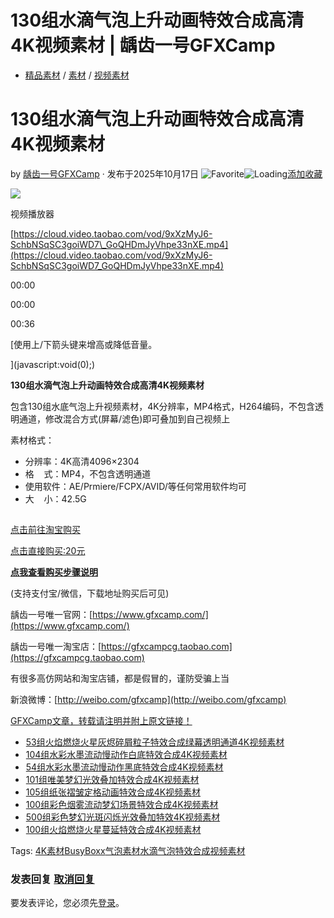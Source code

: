 # 130组水滴气泡上升动画特效合成高清4K视频素材 | 龋齿一号GFXCamp

-   [精品素材](https://www.gfxcamp.com/category/fufei/) / [素材](https://www.gfxcamp.com/category/footage/) / [视频素材](https://www.gfxcamp.com/category/footage/videofootage/)

# 130组水滴气泡上升动画特效合成高清4K视频素材

by [龋齿一号GFXCamp](https://www.gfxcamp.com/author/gfxcamp/ "文章作者 龋齿一号GFXCamp") · 发布于2025年10月17日 ![Favorite](https://www.gfxcamp.com/wp-content/plugins/wp-favorite-posts/img/star.png "Favorite")![Loading](https://www.gfxcamp.com/wp-content/plugins/wp-favorite-posts/img/loading.gif "Loading")[添加收藏](?wpfpaction=add&postid=130085 "添加收藏")

![](https://www.gfxcamp.com/wp-content/uploads/2025/10/BusyBoxx-V38-Liquid-Bubbles.jpg)  

视频播放器

[https://cloud.video.taobao.com/vod/9xXzMyJ6-SchbNSqSC3goiWD7\_GoQHDmJyVhpe33nXE.mp4](https://cloud.video.taobao.com/vod/9xXzMyJ6-SchbNSqSC3goiWD7_GoQHDmJyVhpe33nXE.mp4)

00:00

00:00

00:36

[使用上/下箭头键来增高或降低音量。

](javascript:void\(0\);)

**130组水滴气泡上升动画特效合成高清4K视频素材**

包含130组水底气泡上升视频素材，4K分辨率，MP4格式，H264编码，不包含透明通道，修改混合方式(屏幕/滤色)即可叠加到自己视频上

素材格式：

-   分辨率：4K高清4096×2304
-   格    式：MP4，不包含透明通道
-   使用软件：AE/Prmiere/FCPX/AVID/等任何常用软件均可
-   大    小：42.5G

![](data:image/gif;base64,R0lGODlhAQABAIAAAAAAAP///yH5BAEAAAAALAAAAAABAAEAAAIBRAA7)

[点击前往淘宝购买](https://item.taobao.com/item.htm?id=985795567954)

[点击直接购买:20元](https://www.gfxcamp.com/wp-login.php?redirect_to=https%3A%2F%2Fwww.gfxcamp.com%2Fliquid-bubbles%2F)

**[点我查看购买步骤说明](https://www.gfxcamp.com/how-to-download/)**

(支持支付宝/微信，下载地址购买后可见)

龋齿一号唯一官网：[https://www.gfxcamp.com/](https://www.gfxcamp.com/)

龋齿一号唯一淘宝店：[https://gfxcampcg.taobao.com](https://gfxcampcg.taobao.com)

有很多高仿网站和淘宝店铺，都是假冒的，谨防受骗上当

新浪微博：[http://weibo.com/gfxcamp](http://weibo.com/gfxcamp)

[GFXCamp文章，转载请注明并附上原文链接！](https://www.gfxcamp.com)

-   [![53组火焰燃烧火星灰烬碎屑粒子特效合成绿幕透明通道4K视频素材](data:image/gif;base64,R0lGODlhAQABAIAAAAAAAP///yH5BAEAAAAALAAAAAABAAEAAAIBRAA7)](https://www.gfxcamp.com/fiery-debris/)[53组火焰燃烧火星灰烬碎屑粒子特效合成绿幕透明通道4K视频素材](https://www.gfxcamp.com/fiery-debris/)
-   [![104组水彩水墨流动慢动作白底特效合成4K视频素材](data:image/gif;base64,R0lGODlhAQABAIAAAAAAAP///yH5BAEAAAAALAAAAAABAAEAAAIBRAA7)](https://www.gfxcamp.com/paint-chamber-white/)[104组水彩水墨流动慢动作白底特效合成4K视频素材](https://www.gfxcamp.com/paint-chamber-white/)
-   [![54组水彩水墨流动慢动作黑底特效合成4K视频素材](data:image/gif;base64,R0lGODlhAQABAIAAAAAAAP///yH5BAEAAAAALAAAAAABAAEAAAIBRAA7)](https://www.gfxcamp.com/paint-chamber-black/)[54组水彩水墨流动慢动作黑底特效合成4K视频素材](https://www.gfxcamp.com/paint-chamber-black/)
-   [![101组唯美梦幻光效叠加特效合成4K视频素材](data:image/gif;base64,R0lGODlhAQABAIAAAAAAAP///yH5BAEAAAAALAAAAAABAAEAAAIBRAA7)](https://www.gfxcamp.com/hot-spots/)[101组唯美梦幻光效叠加特效合成4K视频素材](https://www.gfxcamp.com/hot-spots/)
-   [![105组纸张褶皱定格动画特效合成4K视频素材](data:image/gif;base64,R0lGODlhAQABAIAAAAAAAP///yH5BAEAAAAALAAAAAABAAEAAAIBRAA7)](https://www.gfxcamp.com/paper-crumples/)[105组纸张褶皱定格动画特效合成4K视频素材](https://www.gfxcamp.com/paper-crumples/)
-   [![100组彩色烟雾流动梦幻场景特效合成4K视频素材](data:image/gif;base64,R0lGODlhAQABAIAAAAAAAP///yH5BAEAAAAALAAAAAABAAEAAAIBRAA7)](https://www.gfxcamp.com/chromatic-wisps/)[100组彩色烟雾流动梦幻场景特效合成4K视频素材](https://www.gfxcamp.com/chromatic-wisps/)
-   [![500组彩色梦幻光斑闪烁光效叠加特效4K视频素材](data:image/gif;base64,R0lGODlhAQABAIAAAAAAAP///yH5BAEAAAAALAAAAAABAAEAAAIBRAA7)](https://www.gfxcamp.com/hot-flashes/)[500组彩色梦幻光斑闪烁光效叠加特效4K视频素材](https://www.gfxcamp.com/hot-flashes/)
-   [![100组火焰燃烧火星蔓延特效合成4K视频素材](data:image/gif;base64,R0lGODlhAQABAIAAAAAAAP///yH5BAEAAAAALAAAAAABAAEAAAIBRAA7)](https://www.gfxcamp.com/smouldering-hot/)[100组火焰燃烧火星蔓延特效合成4K视频素材](https://www.gfxcamp.com/smouldering-hot/)

[](javascript:void\(0\); "微博")[](javascript:void\(0\); "微信")[](javascript:void\(0\); "QQ")[](javascript:void\(0\); "QQ空间")

Tags: [4K素材](https://www.gfxcamp.com/tag/4k%e7%b4%a0%e6%9d%90/)[BusyBoxx](https://www.gfxcamp.com/tag/busyboxx/)[气泡素材](https://www.gfxcamp.com/tag/%e6%b0%94%e6%b3%a1%e7%b4%a0%e6%9d%90/)[水滴气泡](https://www.gfxcamp.com/tag/%e6%b0%b4%e6%bb%b4%e6%b0%94%e6%b3%a1/)[特效合成](https://www.gfxcamp.com/tag/%e7%89%b9%e6%95%88%e5%90%88%e6%88%90/)[视频素材](https://www.gfxcamp.com/tag/%e8%a7%86%e9%a2%91%e7%b4%a0%e6%9d%90/)

### 发表回复 [取消回复](/liquid-bubbles/#respond)

要发表评论，您必须先[登录](https://www.gfxcamp.com/wp-login.php?redirect_to=https%3A%2F%2Fwww.gfxcamp.com%2Fliquid-bubbles%2F)。